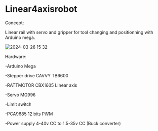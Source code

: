 # Linear4axisrobot
Concept:

Linear rail with servo and gripper for tool changing and positionning with Arduino mega.

![2024-03-26 15 32](https://github.com/Ax6war/Linear4axisrobot/assets/144182980/785b3369-f709-412b-8085-3d7c39166d83)

Hardware: 

-Arduino Mega

-Stepper drive CAVVY TB6600

-RATTMOTOR CBX1605 Linear axis

-Servo MG996

-Limit switch 

-PCA9685 12 bits PWM 

-Power supply 4-40v CC to 1.5-35v CC (Buck converter)

         
					
          

